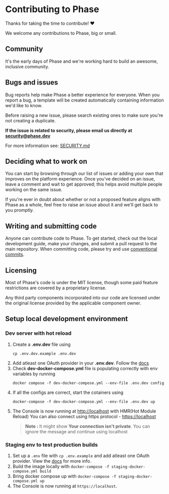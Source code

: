 # Contributing to Phase

Thanks for taking the time to contribute! ❤️

We welcome any contributions to Phase, big or small.

## Community

It's the early days of Phase and we're working hard to build an awesome, inclusive community.

## Bugs and issues

Bug reports help make Phase a better experience for everyone. When you report a bug, a template will be created automatically containing information we'd like to know.

Before raising a new issue, please search existing ones to make sure you're not creating a duplicate.

**If the issue is related to security, please email us directly at security@phase.dev**

For more information see: [SECURITY.md](/SECURITY.md)

## Deciding what to work on

You can start by browsing through our list of issues or adding your own that improves on the platform experience. Once you've decided on an issue, leave a comment and wait to get approved; this helps avoid multiple people working on the same issue.

If you're ever in doubt about whether or not a proposed feature aligns with Phase as a whole, feel free to raise an issue about it and we'll get back to you promptly.

## Writing and submitting code

Anyone can contribute code to Phase. To get started, check out the local development guide, make your changes, and submit a pull request to the main repository. When committing code, please try and use [conventional commits](https://www.conventionalcommits.org/en/v1.0.0/).

## Licensing

Most of Phase's code is under the MIT license, though some paid feature restrictions are covered by a proprietary license.

Any third party components incorporated into our code are licensed under the original license provided by the applicable component owner.

## Setup local development environment
### Dev server with hot reload
1. Create a **.env.dev** file using
    ```
    cp .env.dev.example .env.dev
    ```
2. Add atleast one OAuth provider in your **.env.dev**. Follow the [docs](https://docs.phase.dev/self-hosting/configuration/envars)
2. Check **dev-docker-compose.yml** file is populating correctly with env variables by running 
    ```
    docker compose -f dev-docker-compose.yml --env-file .env.dev config
    ```
3. If all the configs are correct, start the cotainers using 
    ```
    docker-compose -f dev-docker-compose.yml --env-file .env.dev up
    ```
4. The Console is now running at <http://localhost> with HMR(Hot Module Reload)
   You can also connect using https protocol - <https://localhost>
   >**Note :** It might show **Your connection isn't private**. 
   You can ignore the message and continue using localhost

### Staging env to test production builds

1. Set up a `.env` file with `cp .env.example` and add atleast one OAuth provider. View the [docs](https://docs.phase.dev/self-hosting/configuration/envars) for more info.
2. Build the image locally with `docker-compose -f staging-docker-compose.yml build`
3. Bring docker compose up with `docker-compose -f staging-docker-compose.yml up`
4. The Console is now running at `https://localhost`.
